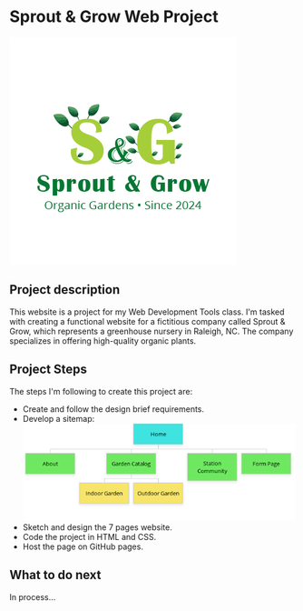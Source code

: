 # Sprout & Grow Web Project
![Logo-Sprout-and-Grow-Company](images/Logo-png/Logo-tagline.png)

## Project description
 This website is a project for my Web Development Tools class. I'm tasked with creating a functional website for a fictitious company called Sprout & Grow, which represents a greenhouse nursery in Raleigh, NC. The company specializes in offering high-quality organic plants. 
 
## Project Steps
The steps I'm following to create this project are:
- Create and follow the design brief requirements.
- Develop a sitemap:
![Sitemap-diagram](images/Pulgarin_Sitemap.png)
- Sketch and design the 7 pages website.
- Code the project in HTML and CSS.
- Host the page on GitHub pages.

## What to do next
In process...



